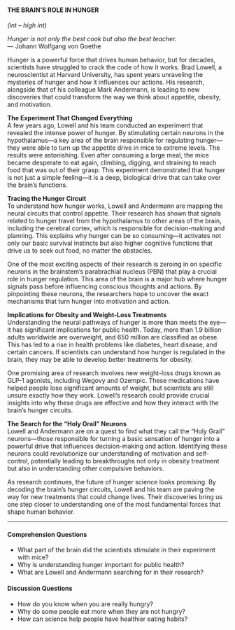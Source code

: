 #### THE BRAIN’S ROLE IN HUNGER  
*(int – high int)*  

*Hunger is not only the best cook but also the best teacher.*  
— Johann Wolfgang von Goethe  

Hunger is a powerful force that drives human behavior, but for decades, scientists have struggled to crack the code of how it works. Brad Lowell, a neuroscientist at Harvard University, has spent years unraveling the mysteries of hunger and how it influences our actions. His research, alongside that of his colleague Mark Andermann, is leading to new discoveries that could transform the way we think about appetite, obesity, and motivation.  

**The Experiment That Changed Everything**  
A few years ago, Lowell and his team conducted an experiment that revealed the intense power of hunger. By stimulating certain neurons in the hypothalamus—a key area of the brain responsible for regulating hunger—they were able to turn up the appetite drive in mice to extreme levels. The results were astonishing. Even after consuming a large meal, the mice became desperate to eat again, climbing, digging, and straining to reach food that was out of their grasp. This experiment demonstrated that hunger is not just a simple feeling—it is a deep, biological drive that can take over the brain’s functions.  

**Tracing the Hunger Circuit**  
To understand how hunger works, Lowell and Andermann are mapping the neural circuits that control appetite. Their research has shown that signals related to hunger travel from the hypothalamus to other areas of the brain, including the cerebral cortex, which is responsible for decision-making and planning. This explains why hunger can be so consuming—it activates not only our basic survival instincts but also higher cognitive functions that drive us to seek out food, no matter the obstacles.  

One of the most exciting aspects of their research is zeroing in on specific neurons in the brainstem’s parabrachial nucleus (PBN) that play a crucial role in hunger regulation. This area of the brain is a major hub where hunger signals pass before influencing conscious thoughts and actions. By pinpointing these neurons, the researchers hope to uncover the exact mechanisms that turn hunger into motivation and action.  

**Implications for Obesity and Weight-Loss Treatments**  
Understanding the neural pathways of hunger is more than meets the eye—it has significant implications for public health. Today, more than 1.9 billion adults worldwide are overweight, and 650 million are classified as obese. This has led to a rise in health problems like diabetes, heart disease, and certain cancers. If scientists can understand how hunger is regulated in the brain, they may be able to develop better treatments for obesity.  

One promising area of research involves new weight-loss drugs known as GLP-1 agonists, including Wegovy and Ozempic. These medications have helped people lose significant amounts of weight, but scientists are still unsure exactly how they work. Lowell’s research could provide crucial insights into why these drugs are effective and how they interact with the brain’s hunger circuits.  

**The Search for the “Holy Grail” Neurons**  
Lowell and Andermann are on a quest to find what they call the “Holy Grail” neurons—those responsible for turning a basic sensation of hunger into a powerful drive that influences decision-making and action. Identifying these neurons could revolutionize our understanding of motivation and self-control, potentially leading to breakthroughs not only in obesity treatment but also in understanding other compulsive behaviors.  

As research continues, the future of hunger science looks promising. By decoding the brain’s hunger circuits, Lowell and his team are paving the way for new treatments that could change lives. Their discoveries bring us one step closer to understanding one of the most fundamental forces that shape human behavior.  

---

#### Comprehension Questions  
- What part of the brain did the scientists stimulate in their experiment with mice?  
- Why is understanding hunger important for public health?  
- What are Lowell and Andermann searching for in their research?  

#### Discussion Questions  
- How do you know when you are really hungry?  
- Why do some people eat more when they are not hungry?  
- How can science help people have healthier eating habits?  

